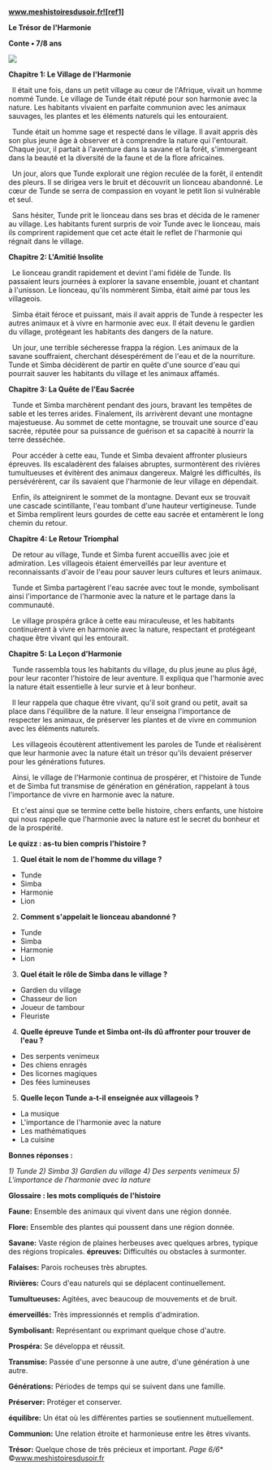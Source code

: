 ﻿**www.meshistoiresdusoir.fr![ref1]**

**Le Trésor de l'Harmonie**

**Conte • 7/8 ans**

![](Aspose.Words.a099e6ab-f744-47b8-a8a2-9ea749e85692.002.jpeg)

**Chapitre 1: Le Village de l'Harmonie**

` `Il était une fois, dans un petit village au cœur de l'Afrique, vivait un homme nommé Tunde. Le village de Tunde était réputé pour son harmonie avec la nature. Les habitants vivaient en parfaite communion avec les animaux sauvages, les plantes et les éléments naturels qui les entouraient.

` `Tunde était un homme sage et respecté dans le village. Il avait appris dès son plus jeune âge à observer et à comprendre la nature qui l'entourait. Chaque jour, il partait à l'aventure dans la savane et la forêt, s'immergeant dans la beauté et la diversité de la faune et de la flore africaines.

` `Un jour, alors que Tunde explorait une région reculée de la forêt, il entendit des pleurs. Il se dirigea vers le bruit et découvrit un lionceau abandonné. Le cœur de Tunde se serra de compassion en voyant le petit lion si vulnérable et seul.

` `Sans hésiter, Tunde prit le lionceau dans ses bras et décida de le ramener au village. Les habitants furent surpris de voir Tunde avec le lionceau, mais ils comprirent rapidement que cet acte était le reflet de l'harmonie qui régnait dans le village.

**Chapitre 2: L'Amitié Insolite**

` `Le lionceau grandit rapidement et devint l'ami fidèle de Tunde. Ils passaient leurs journées à explorer la savane ensemble, jouant et chantant à l'unisson. Le lionceau, qu'ils nommèrent Simba, était aimé par tous les villageois.

` `Simba était féroce et puissant, mais il avait appris de Tunde à respecter les autres animaux et à vivre en harmonie avec eux. Il était devenu le gardien du village, protégeant les habitants des dangers de la nature.

` `Un jour, une terrible sécheresse frappa la région. Les animaux de la savane souffraient, cherchant désespérément de l'eau et de la nourriture. Tunde et Simba décidèrent de partir en quête d'une source d'eau qui pourrait sauver les habitants du village et les animaux affamés.

**Chapitre 3: La Quête de l'Eau Sacrée**

` `Tunde et Simba marchèrent pendant des jours, bravant les tempêtes de sable et les terres arides. Finalement, ils arrivèrent devant une montagne majestueuse. Au sommet de cette montagne, se trouvait une source d'eau sacrée, réputée pour sa puissance de guérison et sa capacité à nourrir la terre desséchée.

` `Pour accéder à cette eau, Tunde et Simba devaient affronter plusieurs épreuves. Ils escaladèrent des falaises abruptes, surmontèrent des rivières tumultueuses et évitèrent des animaux dangereux. Malgré les difficultés, ils persévérèrent, car ils savaient que l'harmonie de leur village en dépendait.

` `Enfin, ils atteignirent le sommet de la montagne. Devant eux se trouvait une cascade scintillante, l'eau tombant d'une hauteur vertigineuse. Tunde et Simba remplirent leurs gourdes de cette eau sacrée et entamèrent le long chemin du retour.

**Chapitre 4: Le Retour Triomphal**

` `De retour au village, Tunde et Simba furent accueillis avec joie et admiration. Les villageois étaient émerveillés par leur aventure et reconnaissants d'avoir de l'eau pour sauver leurs cultures et leurs animaux.

` `Tunde et Simba partagèrent l'eau sacrée avec tout le monde, symbolisant ainsi l'importance de l'harmonie avec la nature et le partage dans la communauté.

` `Le village prospéra grâce à cette eau miraculeuse, et les habitants continuèrent à vivre en harmonie avec la nature, respectant et protégeant chaque être vivant qui les entourait.

**Chapitre 5: La Leçon d'Harmonie**

` `Tunde rassembla tous les habitants du village, du plus jeune au plus âgé, pour leur raconter l'histoire de leur aventure. Il expliqua que l'harmonie avec la nature était essentielle à leur survie et à leur bonheur.

` `Il leur rappela que chaque être vivant, qu'il soit grand ou petit, avait sa place dans l'équilibre de la nature. Il leur enseigna l'importance de respecter les animaux, de préserver les plantes et de vivre en communion avec les éléments naturels.

` `Les villageois écoutèrent attentivement les paroles de Tunde et réalisèrent que leur harmonie avec la nature était un trésor qu'ils devaient préserver pour les générations futures.

` `Ainsi, le village de l'Harmonie continua de prospérer, et l'histoire de Tunde et de Simba fut transmise de génération en génération, rappelant à tous l'importance de vivre en harmonie avec la nature.

` `Et c'est ainsi que se termine cette belle histoire, chers enfants, une histoire qui nous rappelle que l'harmonie avec la nature est le secret du bonheur et de la prospérité.

**Le quizz : as-tu bien compris l'histoire ?** 

1) **Quel était le nom de l'homme du village ?**
- Tunde
- Simba
- Harmonie
- Lion
2) **Comment s'appelait le lionceau abandonné ?**
- Tunde
- Simba
- Harmonie
- Lion
3) **Quel était le rôle de Simba dans le village ?**
- Gardien du village
- Chasseur de lion
- Joueur de tambour
- Fleuriste
4) **Quelle épreuve Tunde et Simba ont-ils dû affronter pour trouver de l'eau ?**
- Des serpents venimeux
- Des chiens enragés
- Des licornes magiques
- Des fées lumineuses
5) **Quelle leçon Tunde a-t-il enseignée aux villageois ?**
- La musique
- L'importance de l'harmonie avec la nature
- Les mathématiques
- La cuisine

**Bonnes réponses :** 

*1) Tunde 2) Simba 3) Gardien du village 4) Des serpents venimeux 5) L'importance de l'harmonie avec la nature* 

**Glossaire : les mots compliqués de l'histoire** 

**Faune:** Ensemble des animaux qui vivent dans une région donnée.

**Flore:** Ensemble des plantes qui poussent dans une région donnée.

**Savane:** Vaste région de plaines herbeuses avec quelques arbres, typique des régions tropicales. **épreuves:** Difficultés ou obstacles à surmonter.

**Falaises:** Parois rocheuses très abruptes.

**Rivières:** Cours d'eau naturels qui se déplacent continuellement.

**Tumultueuses:** Agitées, avec beaucoup de mouvements et de bruit.

**émerveillés:** Très impressionnés et remplis d'admiration.

**Symbolisant:** Représentant ou exprimant quelque chose d'autre.

**Prospéra:** Se développa et réussit.

**Transmise:** Passée d'une personne à une autre, d'une génération à une autre.

**Générations:** Périodes de temps qui se suivent dans une famille.

**Préserver:** Protéger et conserver.

**équilibre:** Un état où les différentes parties se soutiennent mutuellement.

**Communion:** Une relation étroite et harmonieuse entre les êtres vivants.

**Trésor:** Quelque chose de très précieux et important.
*Page 6/6** ©www.meshistoiresdusoir.fr

[ref1]: Aspose.Words.a099e6ab-f744-47b8-a8a2-9ea749e85692.001.png
